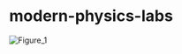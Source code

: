 # modern-physics-labs
![Figure_1](https://user-images.githubusercontent.com/57569396/109429416-9e878100-79c9-11eb-9310-69eaef811a34.png)

